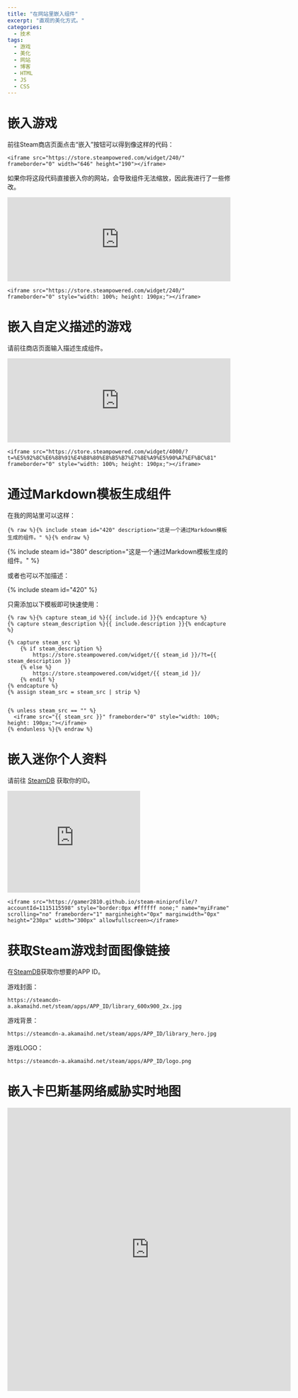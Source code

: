 ```yaml
---
title: "在网站里嵌入组件"
excerpt: "直观的美化方式。"
categories:
  - 技术
tags:
  - 游戏
  - 美化
  - 网站
  - 博客
  - HTML
  - JS
  - CSS
---
```




# 嵌入游戏

前往Steam商店页面点击“嵌入”按钮可以得到像这样的代码：

```
<iframe src="https://store.steampowered.com/widget/240/" frameborder="0" width="646" height="190"></iframe>
```
如果你将这段代码直接嵌入你的网站，会导致组件无法缩放，因此我进行了一些修改。

<iframe src="https://store.steampowered.com/widget/240/" frameborder="0" style="width: 100%; height: 190px;"></iframe>

```
<iframe src="https://store.steampowered.com/widget/240/" frameborder="0" style="width: 100%; height: 190px;"></iframe>
```

# 嵌入自定义描述的游戏

请前往商店页面输入描述生成组件。

<iframe src="https://store.steampowered.com/widget/4000/?t=%E5%92%8C%E6%88%91%E4%B8%80%E8%B5%B7%E7%8E%A9%E5%90%A7%EF%BC%81" frameborder="0" style="width: 100%; height: 190px;"></iframe>

```
<iframe src="https://store.steampowered.com/widget/4000/?t=%E5%92%8C%E6%88%91%E4%B8%80%E8%B5%B7%E7%8E%A9%E5%90%A7%EF%BC%81" frameborder="0" style="width: 100%; height: 190px;"></iframe>
```

# 通过Markdown模板生成组件

在我的网站里可以这样：

```
{% raw %}{% include steam id="420" description="这是一个通过Markdown模板生成的组件。" %}{% endraw %}
```

{% include steam id="380" description="这是一个通过Markdown模板生成的组件。" %}

或者也可以不加描述：

{% include steam id="420" %}

只需添加以下模板即可快速使用：

```
{% raw %}{% capture steam_id %}{{ include.id }}{% endcapture %}
{% capture steam_description %}{{ include.description }}{% endcapture %}

{% capture steam_src %}
    {% if steam_description %}
        https://store.steampowered.com/widget/{{ steam_id }}/?t={{ steam_description }}
    {% else %}
        https://store.steampowered.com/widget/{{ steam_id }}/
    {% endif %}
{% endcapture %}
{% assign steam_src = steam_src | strip %}


{% unless steam_src == "" %}
  <iframe src="{{ steam_src }}" frameborder="0" style="width: 100%; height: 190px;"></iframe>
{% endunless %}{% endraw %}
```

# 嵌入迷你个人资料

请前往 [SteamDB](https://steamdb.info/calculator/) 获取你的ID。


<iframe src="https://gamer2810.github.io/steam-miniprofile/?accountId=1115115598" style="border:0px #ffffff none;" name="myiFrame" scrolling="no" frameborder="1" marginheight="0px" marginwidth="0px" height="230px" width="300px" allowfullscreen></iframe>

```
<iframe src="https://gamer2810.github.io/steam-miniprofile/?accountId=1115115598" style="border:0px #ffffff none;" name="myiFrame" scrolling="no" frameborder="1" marginheight="0px" marginwidth="0px" height="230px" width="300px" allowfullscreen></iframe>
```

# 获取Steam游戏封面图像链接

在[SteamDB](https://steamdb.info/)获取你想要的APP ID。

游戏封面：

```
https://steamcdn-a.akamaihd.net/steam/apps/APP_ID/library_600x900_2x.jpg
```

游戏背景：

```
https://steamcdn-a.akamaihd.net/steam/apps/APP_ID/library_hero.jpg
```

游戏LOGO：

```
https://steamcdn-a.akamaihd.net/steam/apps/APP_ID/logo.png
```

# 嵌入卡巴斯基网络威胁实时地图
<iframe width="640" height="640" src="https://cybermap.kaspersky.com/cn/widget/dynamic/dark" frameborder="0">

```html
{% raw %}<iframe width="100%" height="640" src="https://cybermap.kaspersky.com/cn/widget/dynamic/dark" frameborder="0">{% endraw %}
```

